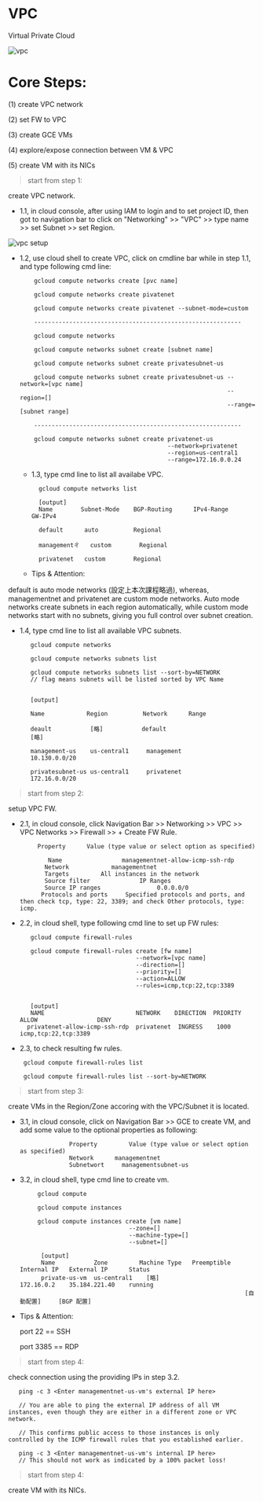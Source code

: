 # VPC
Virtual Private Cloud

![vpc](https://cdn.qwiklabs.com/OBtRY37ZCmWiHi%2FHsG8XCSGDBfsuKk3IMJVgQscsg2E%3D)

# Core Steps:

(1) create VPC network

(2) set FW to VPC

(3) create GCE VMs

(4) explore/expose connection between VM & VPC

(5) create VM with its NICs

> start from step 1:

create VPC network.

* 1.1, in cloud console, after using IAM to login and to set project ID, then got to navigation bar to click on "Networking" >> "VPC" >> type name >> set Subnet >> set Region.

![vpc setup](https://cdn.qwiklabs.com/WEGrd5zpLB1JkgbtDzxadKeRAO%2FWkYpH5RKEfF%2Bxp%2FY%3D)

* 1.2, use cloud shell to create VPC, click on cmdline bar while in step 1.1, and type following cmd line:

          gcloud compute networks create [pvc name]
          
          gcloud compute networks create pivatenet
          
          gcloud compute networks create pivatenet --subnet-mode=custom
          
          -----------------------------------------------------------
          
          gcloud compute networks
          
          gcloud compute networks subnet create [subnet name]
          
          gcloud compute networks subnet create privatesubnet-us
          
          gcloud compute networks subnet create privatesubnet-us --network=[vpc name]
                                                                 --region=[]
                                                                 --range=[subnet range]
                                                                 
          -----------------------------------------------------------  
          
          gcloud compute networks subnet create privatenet-us
                                                --network=privatenet
                                                --region=us-central1
                                                --range=172.16.0.0.24
                                                
  * 1.3, type cmd line to list all availabe VPC.
  
          gcloud compute networks list
          
          [output]
          Name        Subnet-Mode    BGP-Routing      IPv4-Range       GW-IPv4
          
          default      auto          Regional
          
          managementㄔ   custom        Regional
          
          privatenet   custom        Regional
          
  * Tips & Attention:
  
default is auto mode networks (設定上本次課程略過), whereas, managementnet and privatenet are custom mode networks. Auto mode networks create subnets in each region automatically, while custom mode networks start with no subnets, giving you full control over subnet creation.
          
  * 1.4, type cmd line to list all available VPC subnets.  
  
           gcloud compute networks 
           
           gcloud compute networks subnets list
           
           gcloud compute networks subnets list --sort-by=NETWORK 
           // flag means subnets will be listed sorted by VPC Name
           
           
           [output]
           
           Name            Region          Network      Range
           
           deault           [略]           default
           [略]
           
           management-us    us-central1     management
           10.130.0.0/20
           
           privatesubnet-us us-central1     privatenet
           172.16.0.0/20
           
 > start from step 2:

setup VPC FW.     

* 2.1, in cloud console, click Navigation Bar >> Networking >> VPC >> VPC Networks >> Firewall >> + Create FW Rule.

           Property	     Value (type value or select option as specified)
           
              Name	               managementnet-allow-icmp-ssh-rdp
             Network	        managementnet
             Targets	     All instances in the network
             Source filter	            IP Ranges
             Source IP ranges	             0.0.0.0/0
            Protocols and ports     Specified protocols and ports, and then check tcp, type: 22, 3389; and check Other protocols, type: icmp.

 * 2.2, in cloud shell, type following cmd line to set up FW rules:
 
          gcloud compute firewall-rules 
 
          gcloud compute firewall-rules create [fw name]
                                        --network=[vpc name]
                                        --direction=[]
                                        --priority=[]
                                        --action=ALLOW
                                        --rules=icmp,tcp:22,tcp:3389
               
          
          [output]
          NAME                          NETWORK    DIRECTION  PRIORITY  ALLOW                 DENY
         privatenet-allow-icmp-ssh-rdp  privatenet  INGRESS    1000      icmp,tcp:22,tcp:3389
  
  * 2.3, to check resulting fw rules.
  
         gcloud compute firewall-rules list
         
         gcloud compute firewall-rules list --sort-by=NETWORK
         
         
 > start from step 3:

create VMs in the Region/Zone accoring with the VPC/Subnet it is located. 

* 3.1, in cloud console, click on Navigation Bar >> GCE to create VM, and add some value to the optional properties as following:


                    Property	     Value (type value or select option as specified)
                    Network	     managementnet
                    Subnetwort     managementsubnet-us

* 3.2, in cloud shell, type cmd line to create vm.

           gcloud compute
           
           gcloud compute instances
           
           gcloud compute instances create [vm name]
                                     --zone=[]
                                     --machine-type=[]
                                     --subnet=[]
                                     
            [output]
            Name           Zone         Machine Type   Preemptible   Internal IP   External IP      Status
            private-us-vm  us-central1    [略]                        172.16.0.2    35.184.221.40    running
                                                                      [自動配置]     [BGP 配置]

* Tips & Attention:

    port 22 == SSH
    
    port 3385 == RDP 


> start from step 4:

check connection using the providing IPs in step 3.2.

       ping -c 3 <Enter managementnet-us-vm's external IP here>
       
       // You are able to ping the external IP address of all VM instances, even though they are either in a different zone or VPC network. 
       
       // This confirms public access to those instances is only controlled by the ICMP firewall rules that you established earlier.
       
       ping -c 3 <Enter managementnet-us-vm's internal IP here>
       // This should not work as indicated by a 100% packet loss!
       
 > start from step 4:

create VM with its NICs.


